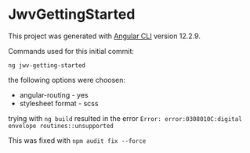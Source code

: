 # JwvGettingStarted

This project was generated with [Angular CLI](https://github.com/angular/angular-cli) version 12.2.9.

Commands used for this initial commit:

```ng jwv-getting-started```

the following options were choosen:
* angular-routing - yes
* stylesheet format - scss

trying with ```ng build``` resulted in the error ```Error: error:0308010C:digital envelope routines::unsupported```

This was fixed with ```npm audit fix --force```

